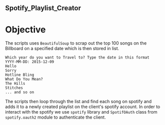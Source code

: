 ## Spotify_Playlist_Creator

# Objective

The scripts uses `BeautifulSoup` to scrap out the top 100 songs on the Billboard on a specified date which is then stored in list. 

```
Which year do you want to Travel to? Type the date in this format YYYY-MM-DD: 2015-12-09
Hello
Sorry
Hotline Bling
What Do You Mean?
The Hills
Stitches
... and so on 
```

The scripts then loop through the list and find each song on spotify and adds it to a newly created playlist on the client's spotify account. In order to interact with the spotify we use `spotify` library and `SpotifOAuth` class from `spotify.oauth2` module to authenticate the client.
